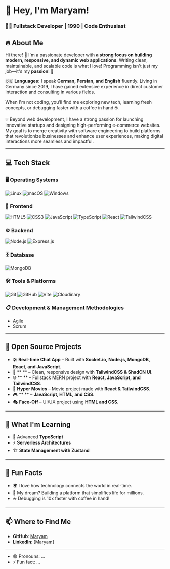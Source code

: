 # 🌟 Hey, I'm Maryam!  

### 👩‍💻 Fullstack Developer | 1990 | Code Enthusiast  

## 🔥 About Me  
Hi there! 👋 I'm a passionate developer with **a strong focus on building modern, responsive, and dynamic web applications**. Writing clean, maintainable, and scalable code is what I love! Programming isn't just my job—it's my **passion**! 🚀  

🇩🇪 **Languages:** I speak **German, Persian, and English** fluently. Living in Germany since 2019, I have gained extensive experience in direct customer interaction and consulting in various fields.  

When I'm not coding, you’ll find me exploring new tech, learning fresh concepts, or debugging faster with a coffee in hand ☕.  

💡 Beyond web development, I have a strong passion for launching innovative startups and designing high-performing e-commerce websites. My goal is to merge creativity with software engineering to build platforms that revolutionize businesses and enhance user experiences, making digital interactions more seamless and impactful.

---  

## 💻 Tech Stack  

### 🖥 Operating Systems  
<p>
   <img alt="Linux" src="https://img.shields.io/badge/Linux-FCC624?style=for-the-badge&logo=linux&logoColor=black" />
   <img alt="macOS" src="https://img.shields.io/badge/mac%20os-000000?style=for-the-badge&logo=macos&logoColor=F0F0F0" />
   <img alt="Windows" src="https://img.shields.io/badge/Windows-0078D6?style=for-the-badge&logo=windows&logoColor=white" />
</p>

### 🎨 Frontend  
<p>
   <img alt="HTML5" src="https://img.shields.io/badge/-HTML5-E34F26?style=flat-square&logo=html5&logoColor=white" />
   <img alt="CSS3" src="https://img.shields.io/badge/css3-%231572B6.svg?style=for-the-badge&logo=css3&logoColor=white" />
   <img alt="JavaScript" src="https://img.shields.io/badge/javascript-%23323330.svg?style=for-the-badge&logo=javascript&logoColor=%23F7DF1E" />
   <img alt="TypeScript" src="https://img.shields.io/badge/-TypeScript-007ACC?style=flat-square&logo=typescript&logoColor=white" />
   <img alt="React" src="https://img.shields.io/badge/-React-45b8d8?style=flat-square&logo=react&logoColor=white" />
   <img alt="TailwindCSS" src="https://img.shields.io/badge/tailwindcss-%2338B2AC.svg?style=for-the-badge&logo=tailwind-css&logoColor=white" />
</p>




### ⚙️ Backend  
<p>
   <img alt="Node.js" src="https://img.shields.io/badge/-Nodejs-43853d?style=flat-square&logo=Node.js&logoColor=white" />
   <img alt="Express.js" src="https://img.shields.io/badge/express.js-%23404d59.svg?style=for-the-badge&logo=express&logoColor=%2361DAFB" />
</p>

### 🗄 Database  
<p>
   <img alt="MongoDB" src="https://img.shields.io/badge/-MongoDB-13aa52?style=flat-square&logo=mongodb&logoColor=white" />
</p>

### 🛠 Tools & Platforms  
<p>
   <img alt="Git" src="https://img.shields.io/badge/-Git-F05032?style=flat-square&logo=git&logoColor=white" />
   <img alt="GitHub" src="https://img.shields.io/badge/github-%23121011.svg?style=for-the-badge&logo=github&logoColor=white" />
   <img alt="Vite" src="https://img.shields.io/badge/vite-%23646CFF.svg?style=for-the-badge&logo=vite&logoColor=white" />
   <img alt="Cloudinary" src="https://img.shields.io/badge/-Cloudinary-3448C5?style=flat-square&logo=cloudinary&logoColor=white" />
</p>

### 📋 Development & Management Methodologies  
- Agile  
- Scrum  

---  

## 📂 Open Source Projects  

- 🛠 **Real-time Chat App** – Built with **Socket.io, Node.js, MongoDB, React, and JavaScript**.  
- 🚀 ** ** – Clean, responsive design with **TailwindCSS & ShadCN UI**.  
- 🌐 ** ** – Fullstack MERN project with **React, JavaScript, and TailwindCSS**.  
- 🎥 **Hyper Movies** – Movie project made with **React & TailwindCSS**.  
- 🎮 ** ** –  **JavaScript, HTML, and CSS**.  
- 🎭 **Face-Off** – UI/UX project using **HTML and CSS**.  

---  

## 🌱 What I'm Learning  

- 📌 Advanced **TypeScript**  
- ⚡ **Serverless Architectures**  
- 🏗 **State Management with Zustand**  

---  

## 📌 Fun Facts  
- 🌍 I love how technology connects the world in real-time.  
- 🚀 My dream? Building a platform that simplifies life for millions.  
- ☕ Debugging is 10x faster with coffee in hand!  

---  

## 📫 Where to Find Me  
- **GitHub**: [Maryam]([https://github.com/](https://github.com/mari-rj))  
- **LinkedIn**: [Maryam]  

---  

- 😄 Pronouns: ...
- ⚡ Fun fact: ...

<!---
mari-rj/mari-rj is a ✨ special ✨ repository because its `README.md` (this file) appears on your GitHub profile.
You can click the Preview link to take a look at your changes.
--->
